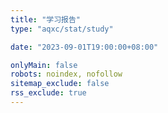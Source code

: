 ```yaml
---
title: "学习报告"
type: "aqxc/stat/study"

date: "2023-09-01T19:00:00+08:00"

onlyMain: false
robots: noindex, nofollow
sitemap_exclude: false
rss_exclude: true
---
```

